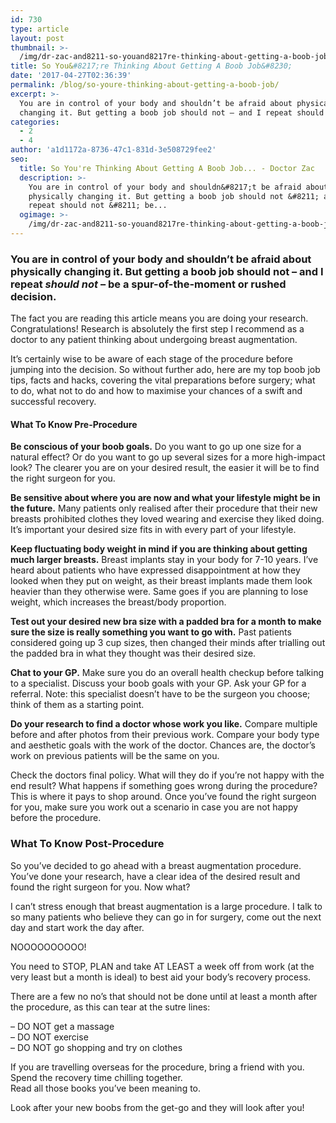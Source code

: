 ```yaml
---
id: 730
type: article
layout: post
thumbnail: >-
  /img/dr-zac-and8211-so-youand8217re-thinking-about-getting-a-boob-joband8230.jpg
title: So You&#8217;re Thinking About Getting A Boob Job&#8230;
date: '2017-04-27T02:36:39'
permalink: /blog/so-youre-thinking-about-getting-a-boob-job/
excerpt: >-
  You are in control of your body and shouldn’t be afraid about physically
  changing it. But getting a boob job should not – and I repeat should not – be…
categories:
  - 2
  - 4
author: 'a1d1172a-8736-47c1-831d-3e508729fee2'
seo:
  title: So You're Thinking About Getting A Boob Job... - Doctor Zac
  description: >-
    You are in control of your body and shouldn&#8217;t be afraid about
    physically changing it. But getting a boob job should not &#8211; and I
    repeat should not &#8211; be...
  ogimage: >-
    /img/dr-zac-and8211-so-youand8217re-thinking-about-getting-a-boob-joband8230.jpg
---
```


### You are in control of your body and shouldn’t be afraid about physically changing it. But getting a boob job should not – and I repeat _should not_ – be a spur-of-the-moment or rushed decision.

The fact you are reading this article means you are doing your research. Congratulations! Research is absolutely the first step I recommend as a doctor to any patient thinking about undergoing breast augmentation.

It’s certainly wise to be aware of each stage of the procedure before jumping into the decision. So without further ado, here are my top boob job tips, facts and hacks, covering the vital preparations before surgery; what to do, what not to do and how to maximise your chances of a swift and successful recovery.

#### What To Know Pre-Procedure

**Be conscious of your boob goals.** Do you want to go up one size for a natural effect? Or do you want to go up several sizes for a more high-impact look? The clearer you are on your desired result, the easier it will be to find the right surgeon for you.

**Be sensitive about where you are now and what your lifestyle might be in the future.** Many patients only realised after their procedure that their new breasts prohibited clothes they loved wearing and exercise they liked doing. It’s important your desired size fits in with every part of your lifestyle.

**Keep fluctuating body weight in mind if you are thinking about getting much larger breasts.** Breast implants stay in your body for 7-10 years. I’ve heard about patients who have expressed disappointment at how they looked when they put on weight, as their breast implants made them look heavier than they otherwise were. Same goes if you are planning to lose weight, which increases the breast/body proportion.

**Test out your desired new bra size with a padded bra for a month to make sure the size is really something you want to go with.** Past patients considered going up 3 cup sizes, then changed their minds after trialling out the padded bra in what they thought was their desired size.

**Chat to your GP.** Make sure you do an overall health checkup before talking to a specialist. Discuss your boob goals with your GP. Ask your GP for a referral. Note: this specialist doesn’t have to be the surgeon you choose; think of them as a starting point.

**Do your research to find a doctor whose work you like.** Compare multiple before and after photos from their previous work. Compare your body type and aesthetic goals with the work of the doctor. Chances are, the doctor’s work on previous patients will be the same on you.

Check the doctors final policy. What will they do if you’re not happy with the end result? What happens if something goes wrong during the procedure? This is where it pays to shop around. Once you’ve found the right surgeon for you, make sure you work out a scenario in case you are not happy before the procedure.

### What To Know Post-Procedure

So you’ve decided to go ahead with a breast augmentation procedure. You’ve done your research, have a clear idea of the desired result and found the right surgeon for you. Now what?

I can’t stress enough that breast augmentation is a large procedure. I talk to so many patients who believe they can go in for surgery, come out the next day and start work the day after.

NOOOOOOOOOO!

You need to STOP, PLAN and take AT LEAST a week off from work (at the very least but a month is ideal) to best aid your body’s recovery process.

There are a few no no’s that should not be done until at least a month after the procedure, as this can tear at the sutre lines:

– DO NOT get a massage  
– DO NOT exercise  
– DO NOT go shopping and try on clothes

If you are travelling overseas for the procedure, bring a friend with you. Spend the recovery time chilling together.  
Read all those books you’ve been meaning to.

Look after your new boobs from the get-go and they will look after you!
